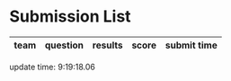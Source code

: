 # Submission List
team    | question  | results  | score | submit time
------|-----:|-----:| ----:|-----


update time:  9:19:18.06 
